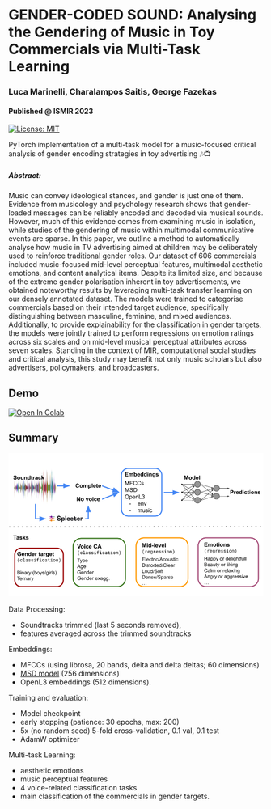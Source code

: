 # GENDER-CODED SOUND: Analysing the Gendering of Music in Toy Commercials via Multi-Task Learning
### Luca Marinelli, Charalampos Saitis, George Fazekas
#### Published @ ISMIR 2023
[![License: MIT](https://img.shields.io/badge/License-MIT-yellow.svg)](https://opensource.org/licenses/MIT)

PyTorch implementation of a multi-task model for a music-focused critical analysis of gender encoding strategies in toy advertising 🎶📺

##### Abstract:
Music can convey ideological stances, and gender is just one of them. Evidence from musicology and psychology research shows that gender-loaded messages can be reliably encoded and decoded via musical sounds. However, much of this evidence comes from examining music in isolation, while studies of the gendering of music within multimodal communicative events are sparse. In this paper, we outline a method to automatically analyse how music in TV advertising aimed at children may be deliberately used to reinforce traditional gender roles. Our dataset of 606 commercials included music-focused mid-level perceptual features, multimodal aesthetic emotions, and content analytical items. Despite its limited size, and because of the extreme gender polarisation inherent in toy advertisements, we obtained noteworthy results by leveraging multi-task transfer learning on our densely annotated dataset. The models were trained to categorise commercials based on their intended target audience, specifically distinguishing between masculine, feminine, and mixed audiences. Additionally, to provide explainability for the classification in gender targets, the models were jointly trained to perform regressions on emotion ratings across six scales and on mid-level musical perceptual attributes across seven scales. Standing in the context of MIR, computational social studies and critical analysis, this study may benefit not only music scholars but also advertisers, policymakers, and broadcasters.

## Demo 
<a href="https://colab.research.google.com/github/marinelliluca/gender_coded_sound_ismir2023/blob/main/demo.ipynb" target="_parent"><img src="https://colab.research.google.com/assets/colab-badge.svg" alt="Open In Colab"/></a>


## Summary

![Tasks diagram](https://github.com/marinelliluca/gender_coded_sound_ismir2023/blob/main/tasks_diagram.png)

Data Processing: 
- Soundtracks trimmed (last 5 seconds removed), 
- features averaged across the trimmed soundtracks

Embeddings: 
- MFCCs (using librosa, 20 bands, delta and delta deltas; 60 dimensions)
- [MSD model](https://github.com/marinelliluca/transformer-based-music-auto-tagging) (256 dimensions)
- OpenL3 embeddings (512 dimensions).

Training and evaluation: 
- Model checkpoint
- early stopping (patience: 30 epochs, max: 200)
- 5x (no random seed) 5-fold cross-validation, 0.1 val, 0.1 test 
- AdamW optimizer

Multi-task Learning: 
- aesthetic emotions
- music perceptual features
- 4 voice-related classification tasks
- main classification of the commercials in gender targets.
